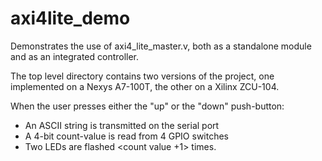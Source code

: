 # axi4lite_demo

Demonstrates the use of axi4_lite_master.v, both as a standalone module and as an integrated controller.  

The top level directory contains two versions of the project, one implemented on a Nexys A7-100T, the other on a Xilinx ZCU-104.  

When the user presses either the "up" or the "down" push-button:
 - An ASCII string is transmitted on the serial port
 - A 4-bit count-value is read from 4 GPIO switches
 - Two LEDs are flashed <count value +1> times.




